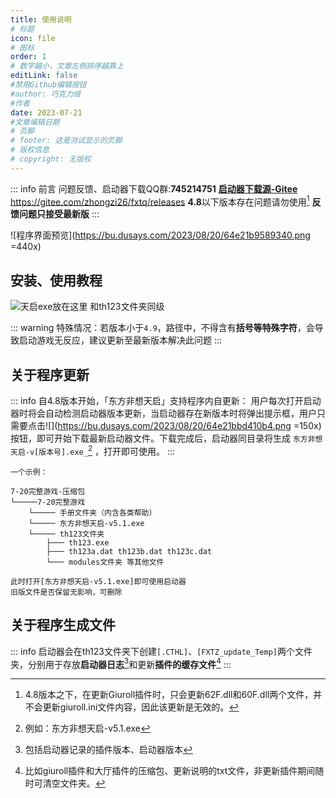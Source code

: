 ```yaml
---
title: 使用说明
# 标题
icon: file
# 图标
order: 1
# 数字越小，文章左侧排序越靠上
editLink: false
#禁用Github编辑按钮
#author: 巧克力绒
#作者
date: 2023-07-21
#文章编辑日期
# 页脚
# footer: 这是测试显示的页脚
# 版权信息
# copyright: 无版权
---
```


::: info 前言
问题反馈、启动器下载QQ群:**745214751**
[**启动器下载源-Gitee**](https://gitee.com/zhongzi26/fxtq/releases) https://gitee.com/zhongzi26/fxtq/releases
**4.8**以下版本存在问题请勿使用[^first]
**反馈问题只接受最新版**
:::

![程序界面预览](https://bu.dusays.com/2023/08/20/64e21b9589340.png =440x)

## 安装、使用教程

![**天启exe放在这里** 和th123文件夹同级](https://bu.dusays.com/2023/08/20/64e21ba827c01.png)

::: warning
特殊情况：若版本小于```4.9```，路径中，不得含有**括号等特殊字符**，会导致启动游戏无反应，建议更新至最新版本解决此问题
:::

## 关于程序更新
::: info
自4.8版本开始，「东方非想天启」支持程序内自更新：
用户每次打开启动器时将会自动检测启动器版本更新，当启动器存在新版本时将弹出提示框，用户只需要点击![](https://bu.dusays.com/2023/08/20/64e21bbd410b4.png =150x)按钮，即可开始下载最新启动器文件。下载完成后，启动器同目录将生成 ```东方非想天启-v[版本号].exe_```[^second] ，打开即可使用。
:::

```
一个示例：

7-20完整游戏-压缩包
└─────7-20完整游戏
    └───── 手册文件夹（内含各类帮助）
    └───── 东方非想天启-v5.1.exe
    └───── th123文件夹
        ├─── th123.exe
        ├─── th123a.dat th123b.dat th123c.dat
        └─── modules文件夹 等其他文件

此时打开[东方非想天启-v5.1.exe]即可使用启动器
旧版文件是否保留无影响，可删除
```


## 关于程序生成文件
::: info
启动器会在th123文件夹下创建```[.CTHL]```、```[FXTZ_update_Temp]```两个文件夹，分别用于存放**启动器日志**[^third]和更新**插件的缓存文件**[^forth]
:::


[^first]: 4.8版本之下，在更新Giuroll插件时，只会更新62F.dll和60F.dll两个文件，并不会更新giuroll.ini文件内容，因此该更新是无效的。
[^second]: 例如：东方非想天启-v5.1.exe
[^third]: 包括启动器记录的插件版本、启动器版本
[^forth]: 比如giuroll插件和大厅插件的压缩包、更新说明的txt文件，非更新插件期间随时可清空文件夹。